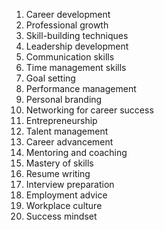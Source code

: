 1. Career development
2. Professional growth
3. Skill-building techniques
4. Leadership development
5. Communication skills
6. Time management skills
7. Goal setting
8. Performance management
9. Personal branding
10. Networking for career success
11. Entrepreneurship
12. Talent management
13. Career advancement
14. Mentoring and coaching
15. Mastery of skills
16. Resume writing
17. Interview preparation
18. Employment advice
19. Workplace culture
20. Success mindset
